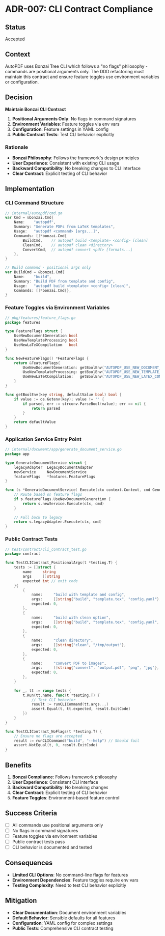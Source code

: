 # ADR-007: CLI Contract Compliance

## Status
Accepted

## Context
AutoPDF uses Bonzai Tree CLI which follows a "no flags" philosophy - commands are positional arguments only. The DDD refactoring must maintain this contract and ensure feature toggles use environment variables or configuration.

## Decision

**Maintain Bonzai CLI Contract**

1. **Positional Arguments Only**: No flags in command signatures
2. **Environment Variables**: Feature toggles via env vars
3. **Configuration**: Feature settings in YAML config
4. **Public Contract Tests**: Test CLI behavior explicitly

### Rationale
- **Bonzai Philosophy**: Follows the framework's design principles
- **User Experience**: Consistent with existing CLI usage
- **Backward Compatibility**: No breaking changes to CLI interface
- **Clear Contract**: Explicit testing of CLI behavior

## Implementation

### CLI Command Structure
```go
// internal/autopdf/cmd.go
var Cmd = &bonzai.Cmd{
    Name:    "autopdf",
    Summary: "Generate PDFs from LaTeX templates",
    Usage:   "autopdf <command> [args...]",
    Commands: []*bonzai.Cmd{
        BuildCmd,    // autopdf build <template> <config> [clean]
        CleanCmd,    // autopdf clean <directory>
        ConvertCmd,  // autopdf convert <pdf> [formats...]
    },
}

// Build command - positional args only
var BuildCmd = &bonzai.Cmd{
    Name:    "build",
    Summary: "Build PDF from template and config",
    Usage:   "autopdf build <template> <config> [clean]",
    Commands: []*bonzai.Cmd{},
}
```

### Feature Toggles via Environment Variables
```go
// pkg/features/feature_flags.go
package features

type FeatureFlags struct {
    UseNewDocumentGeneration bool
    UseNewTemplateProcessing bool
    UseNewLaTeXCompilation   bool
}

func NewFeatureFlags() *FeatureFlags {
    return &FeatureFlags{
        UseNewDocumentGeneration: getBoolEnv("AUTOPDF_USE_NEW_DOCUMENT_GEN", false),
        UseNewTemplateProcessing: getBoolEnv("AUTOPDF_USE_NEW_TEMPLATE_PROC", false),
        UseNewLaTeXCompilation:   getBoolEnv("AUTOPDF_USE_NEW_LATEX_COMP", false),
    }
}

func getBoolEnv(key string, defaultValue bool) bool {
    if value := os.Getenv(key); value != "" {
        if parsed, err := strconv.ParseBool(value); err == nil {
            return parsed
        }
    }
    return defaultValue
}
```

### Application Service Entry Point
```go
// internal/document/app/generate_document_service.go
package app

type GenerateDocumentService struct {
    legacyAdapter  LegacyDocumentAdapter
    newService     NewDocumentService
    featureFlags   *features.FeatureFlags
}

func (s *GenerateDocumentService) Execute(ctx context.Context, cmd GenerateDocumentCommand) (GenerateDocumentResult, error) {
    // Route based on feature flags
    if s.featureFlags.UseNewDocumentGeneration {
        return s.newService.Execute(ctx, cmd)
    }
    
    // Fall back to legacy
    return s.legacyAdapter.Execute(ctx, cmd)
}
```

### Public Contract Tests
```go
// test/contract/cli_contract_test.go
package contract

func TestCLIContract_PositionalArgs(t *testing.T) {
    tests := []struct {
        name     string
        args     []string
        expected int // exit code
    }{
        {
            name:     "build with template and config",
            args:     []string{"build", "template.tex", "config.yaml"},
            expected: 0,
        },
        {
            name:     "build with clean option",
            args:     []string{"build", "template.tex", "config.yaml", "clean"},
            expected: 0,
        },
        {
            name:     "clean directory",
            args:     []string{"clean", "/tmp/output"},
            expected: 0,
        },
        {
            name:     "convert PDF to images",
            args:     []string{"convert", "output.pdf", "png", "jpg"},
            expected: 0,
        },
    }
    
    for _, tt := range tests {
        t.Run(tt.name, func(t *testing.T) {
            // Test CLI behavior
            result := runCLICommand(tt.args...)
            assert.Equal(t, tt.expected, result.ExitCode)
        })
    }
}

func TestCLIContract_NoFlags(t *testing.T) {
    // Ensure no flags are accepted
    result := runCLICommand("build", "--help") // Should fail
    assert.NotEqual(t, 0, result.ExitCode)
}
```

## Benefits

1. **Bonzai Compliance**: Follows framework philosophy
2. **User Experience**: Consistent CLI interface
3. **Backward Compatibility**: No breaking changes
4. **Clear Contract**: Explicit testing of CLI behavior
5. **Feature Toggles**: Environment-based feature control

## Success Criteria

- [ ] All commands use positional arguments only
- [ ] No flags in command signatures
- [ ] Feature toggles via environment variables
- [ ] Public contract tests pass
- [ ] CLI behavior is documented and tested

## Consequences

- **Limited CLI Options**: No command-line flags for features
- **Environment Dependencies**: Feature toggles require env vars
- **Testing Complexity**: Need to test CLI behavior explicitly

## Mitigation

- **Clear Documentation**: Document environment variables
- **Default Behavior**: Sensible defaults for all features
- **Configuration**: YAML config for complex settings
- **Public Tests**: Comprehensive CLI contract testing
